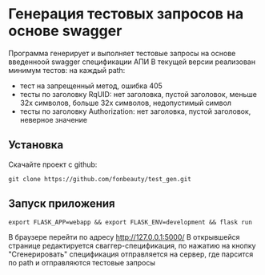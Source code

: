 # Генерация тестовых запросов на основе swagger

Программа генерирует и выполняет тестовые запросы на основе введенноой swagger спецификации АПИ
В текущей версии реализован минимум тестов:
на каждый path:
- тест на запрещенный метод, ошибка 405
- тесты по заголовку RqUID: нет заголовка, пустой заголовок, меньше 32х символов, больше 32х символов, недопустимый символ
- тесты по заголовку Authorization: нет заголовка, пустой заголовок, неверное значение

## Установка

Скачайте проект с github:
```
git clone https://github.com/fonbeauty/test_gen.git
```

## Запуск приложения
```
export FLASK_APP=webapp && export FLASK_ENV=development && flask run
```
В браузере перейти по адресу http://127.0.0.1:5000/
В открывшейся странице редактируется сваггер-спецификация, по нажатию на кнопку "Сгенерировать" спецификация отправляется на сервер, где парсится по path и отправляются тестовые запросы